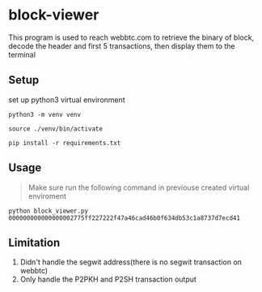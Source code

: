 # block-viewer

This program is used to reach webbtc.com to retrieve the binary of block, decode the header and first 5 transactions, then display them to the terminal

## Setup

set up python3 virtual environment
```
python3 -m venv venv

source ./venv/bin/activate

pip install -r requirements.txt
```

## Usage

> Make sure run the following command in previouse created virtual enviroment

```
python block_viewer.py 000000000000000002775ff227222f47a46cad46b0f634db53c1a8737d7ecd41
```

## Limitation 
1. Didn't handle the segwit address(there is no segwit transaction on webbtc)
2. Only handle the P2PKH and P2SH transaction output
